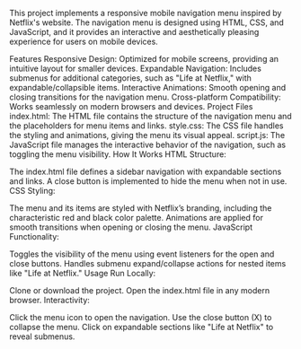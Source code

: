 This project implements a responsive mobile navigation menu inspired by Netflix's website. The navigation menu is designed using HTML, CSS, and JavaScript, and it provides an interactive and aesthetically pleasing experience for users on mobile devices.

Features
Responsive Design: Optimized for mobile screens, providing an intuitive layout for smaller devices.
Expandable Navigation: Includes submenus for additional categories, such as "Life at Netflix," with expandable/collapsible items.
Interactive Animations: Smooth opening and closing transitions for the navigation menu.
Cross-platform Compatibility: Works seamlessly on modern browsers and devices.
Project Files
index.html: The HTML file contains the structure of the navigation menu and the placeholders for menu items and links.
style.css: The CSS file handles the styling and animations, giving the menu its visual appeal.
script.js: The JavaScript file manages the interactive behavior of the navigation, such as toggling the menu visibility.
How It Works
HTML Structure:

The index.html file defines a sidebar navigation with expandable sections and links.
A close button is implemented to hide the menu when not in use.
CSS Styling:

The menu and its items are styled with Netflix’s branding, including the characteristic red and black color palette.
Animations are applied for smooth transitions when opening or closing the menu.
JavaScript Functionality:

Toggles the visibility of the menu using event listeners for the open and close buttons.
Handles submenu expand/collapse actions for nested items like "Life at Netflix."
Usage
Run Locally:

Clone or download the project.
Open the index.html file in any modern browser.
Interactivity:

Click the menu icon to open the navigation.
Use the close button (X) to collapse the menu.
Click on expandable sections like "Life at Netflix" to reveal submenus.
